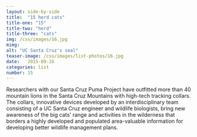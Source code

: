 ```yaml
---
layout: side-by-side
title:  "15 herd cats"
title-one: "15"
title-two: "herd"
title-three: "cats"
img: /css/images/16.jpg
mimg: 
alt: "UC Santa Cruz's seal"
teaser-image: /css/images/list-photos/16.jpg
date:   2015-09-16
categories: list
number: 15
---
```

Researchers with our Santa Cruz Puma Project have outfitted more than 40 mountain lions in the Santa Cruz Mountains with high-tech tracking collars. The collars, innovative devices developed by an interdisciplinary team consisting of a UC Santa Cruz engineer and wildlife biologists, bring new awareness of the big cats' range and activities in the wilderness that borders a highly developed and populated area-valuable information for developing better wildlife management plans.